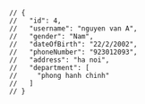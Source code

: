           // {
          //   "id": 4,
          //   "username": "nguyen van A",
          //   "gender": "Nam",
          //   "dateOfBirth": "22/2/2002",
          //   "phoneNumber": "923012093",
          //   "address": "ha noi",
          //   "department": [
          //     "phong hanh chinh"
          //   ]
          // }